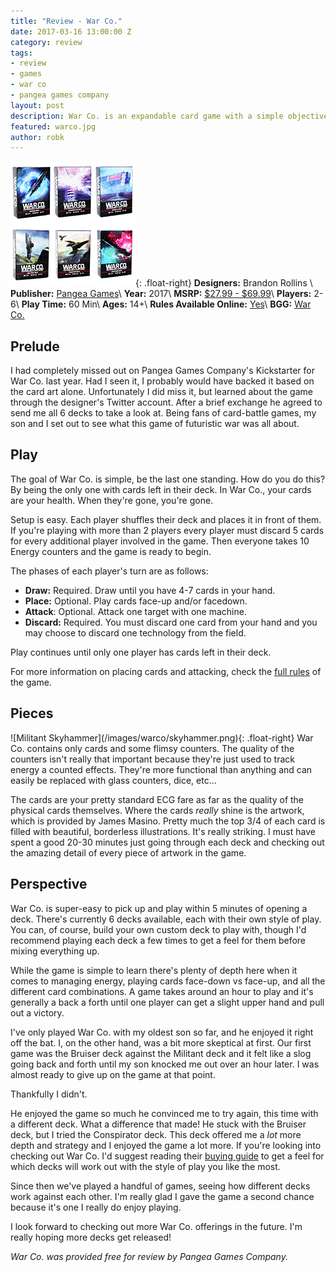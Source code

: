 ```yaml
---
title: "Review - War Co."
date: 2017-03-16 13:00:00 Z
category: review
tags:
- review
- games
- war co
- pangea games company
layout: post
description: War Co. is an expandable card game with a simple objective: be the last person standing.
featured: warco.jpg
author: robk
---
```


![War Co.](/images/warco/decks.jpg){: .float-right}
**Designers:**  Brandon Rollins \\
**Publisher:** [Pangea Games](http://pangeagamescompany.com)\\
**Year:** 2017\\
**MSRP:** [$27.99 - $69.99](http://warcothegame.com/buy/)\\
**Players:** 2-6\\
**Play Time:** 60 Min\\
**Ages:** 14+\\
**Rules Available Online:** [Yes](http://warcothegame.com/how-to-play/)\\
**BGG:** [War Co.](https://boardgamegeek.com/boardgame/203326/war-co-expandable-card-game)

<h2>Prelude</h2>

I had completely missed out on Pangea Games Company's Kickstarter for War Co. last year. Had I seen it, I probably would have backed it based on the card art alone. Unfortunately I did miss it, but learned about the game through the designer's Twitter account. After a brief exchange he agreed to send me all 6 decks to take a look at. Being fans of card-battle games, my son and I set out to see what this game of futuristic war was all about.

<h2>Play</h2>

The goal of War Co. is simple, be the last one standing. How do you do this? By being the only one with cards left in their deck. In War Co., your cards are your health. When they're gone, you're gone.

Setup is easy. Each player shuffles their deck and places it in front of them. If you're playing with more than 2 players every player must discard 5 cards for every additional player involved in the game. Then everyone takes 10 Energy counters and the game is ready to begin.

The phases of each player's turn are as follows:

* **Draw:** Required. Draw until you have 4-7 cards in your hand.
* **Place:** Optional. Play cards face-up and/or facedown.
* **Attack**: Optional. Attack one target with one machine.
* **Discard:** Required. You must discard one card from your hand and you may choose to discard one technology from the field.

Play continues until only one player has cards left in their deck.

For more information on placing cards and attacking, check the [full rules](http://warcothegame.com/how-to-play/) of the game.


<h2>Pieces</h2>
![Militant Skyhammer](/images/warco/skyhammer.png){: .float-right}
War Co. contains only cards and some flimsy counters. The quality of the counters isn't really that important because they're just used to track energy a counted effects. They're more functional than anything and can easily be replaced with glass counters, dice, etc...

The cards are your pretty standard ECG fare as far as the quality of the physical cards themselves. Where the cards *really* shine is the artwork, which is provided by James Masino. Pretty much the top 3/4 of each card is filled with beautiful, borderless illustrations. It's really striking. I must have spent a good 20-30 minutes just going through each deck and checking out the amazing detail of every piece of artwork in the game.

<h2>Perspective</h2>

War Co. is super-easy to pick up and play within 5 minutes of opening a deck. There's currently 6 decks available, each with their own style of play. You can, of course, build your own custom deck to play with, though I'd recommend playing each deck a few times to get a feel for them before mixing everything up.

While the game is simple to learn there's plenty of depth here when it comes to managing energy, playing cards face-down vs face-up, and all the different card combinations. A game takes around an hour to play and it's generally a back a forth until one player can get a slight upper hand and pull out a victory.

I've only played War Co. with my oldest son so far, and he enjoyed it right off the bat. I, on the other hand, was a bit more skeptical at first. Our first game was the Bruiser deck against the Militant deck and it felt like a slog going back and forth until my son knocked me out over an hour later. I was almost ready to give up on the game at that point.

Thankfully I didn't.

He enjoyed the game so much he convinced me to try again, this time with a different deck. What a difference that made! He stuck with the Bruiser deck, but I tried the Conspirator deck. This deck offered me a *lot* more depth and strategy and I enjoyed the game a lot more. If you're looking into checking out War Co. I'd suggest reading their [buying guide](http://warcothegame.com/buyer-guide/) to get a feel for which decks will work out with the style of play you like the most.

Since then we've played a handful of games, seeing how different decks work against each other. I'm really glad I gave the game a second chance because it's one I really do enjoy playing.

I look forward to checking out more War Co. offerings in the future. I'm really hoping more decks get released!

*War Co. was provided free for review by Pangea Games Company.*
